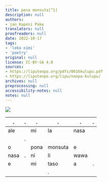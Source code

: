 ```yaml
---
title: pona monsuta[^1]
description: null
authors:
- jan Kapesi Pake
translators: null
proofreaders: null
date: 2022-10-17
tags:
- 'leko nimi'
- 'poetry'
original: null
license: CC-BY-SA 4.0
sources:
- https://liputenpo.org/pdfs/0016kulupu.pdf
- https://liputenpo.org/lipu/nanpa-kulupu/
archives: null
preprocessing: null
accessibility-notes: null
notes: null
---
```


![](https://commons.wikimedia.org/wiki/File:Lipu_tenpo_nanpa_kulupu_-_pona_monsuta.png)

.|.|.|.|.|.
-|-|-|-|-|-
ale||mi|la|nasa
||.
o||pona|monsuta|e
nasa|.|ni|li|wawa
e||mi|taso|a|.
||||.

[^1]: "monsuta" li ike, li wile pakala e jan